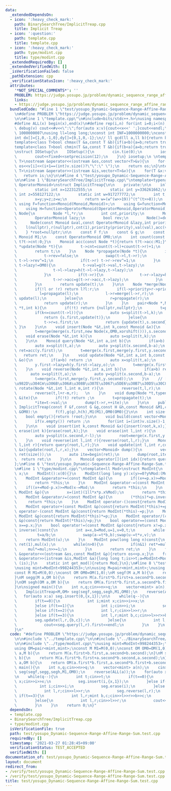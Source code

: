 ```yaml
---
data:
  _extendedDependsOn:
  - icon: ':heavy_check_mark:'
    path: BinarySearchTree/ImplicitTreap.cpp
    title: Implicit Treap
  - icon: ':question:'
    path: template.cpp
    title: template.cpp
  - icon: ':heavy_check_mark:'
    path: type/modint.cpp
    title: type/modint.cpp
  _extendedRequiredBy: []
  _extendedVerifiedWith: []
  _isVerificationFailed: false
  _pathExtension: cpp
  _verificationStatusIcon: ':heavy_check_mark:'
  attributes:
    '*NOT_SPECIAL_COMMENTS*': ''
    PROBLEM: https://judge.yosupo.jp/problem/dynamic_sequence_range_affine_range_sum
    links:
    - https://judge.yosupo.jp/problem/dynamic_sequence_range_affine_range_sum
  bundledCode: "#line 1 \"test/yosupo_Dynamic-Sequence-Range-Affine-Range-Sum.test.cpp\"\
    \n#define PROBLEM \"https://judge.yosupo.jp/problem/dynamic_sequence_range_affine_range_sum\"\
    \n\n#line 1 \"template.cpp\"\n#include<bits/stdc++.h>\nusing namespace std;\n\
    #define ALL(x) begin(x),end(x)\n#define rep(i,n) for(int i=0;i<(n);i++)\n#define\
    \ debug(v) cout<<#v<<\":\";for(auto x:v){cout<<x<<' ';}cout<<endl;\n#define mod\
    \ 1000000007\nusing ll=long long;\nconst int INF=1000000000;\nconst ll LINF=1001002003004005006ll;\n\
    int dx[]={1,0,-1,0},dy[]={0,1,0,-1};\n// ll gcd(ll a,ll b){return b?gcd(b,a%b):a;}\n\
    template<class T>bool chmax(T &a,const T &b){if(a<b){a=b;return true;}return false;}\n\
    template<class T>bool chmin(T &a,const T &b){if(b<a){a=b;return true;}return false;}\n\
    \nstruct IOSetup{\n    IOSetup(){\n        cin.tie(0);\n        ios::sync_with_stdio(0);\n\
    \        cout<<fixed<<setprecision(12);\n    }\n} iosetup;\n \ntemplate<typename\
    \ T>\nostream &operator<<(ostream &os,const vector<T>&v){\n    for(int i=0;i<(int)v.size();i++)\
    \ os<<v[i]<<(i+1==(int)v.size()?\"\":\" \");\n    return os;\n}\ntemplate<typename\
    \ T>\nistream &operator>>(istream &is,vector<T>&v){\n    for(T &x:v)is>>x;\n \
    \   return is;\n}\n\n#line 4 \"test/yosupo_Dynamic-Sequence-Range-Affine-Range-Sum.test.cpp\"\
    \n\n#line 1 \"BinarySearchTree/ImplicitTreap.cpp\"\ntemplate<typename Monoid,typename\
    \ OperatorMonoid>\nstruct ImplicitTreap{\n\n    private:\n\n    inline int xorshift(){\n\
    \        static int x=122312555;\n        static int y=336261662;\n        static\
    \ int z=558127122;\n        static int w=917277772;\n        int t;\n        t=x^(x<<11);\n\
    \        x=y;y=z;z=w;\n        return w=(w^(w>>19))^(t^(t>>8));\n    }\n\n   \
    \ using F=function<Monoid(Monoid,Monoid)>;\n    using G=function<Monoid(Monoid,OperatorMonoid)>;\n\
    \    using H=function<OperatorMonoid(OperatorMonoid,OperatorMonoid)>;\n\n    struct\
    \ Node{\n        Node *l,*r;\n        int cnt,priority;\n        Monoid val,acc;\n\
    \        OperatorMonoid lazy;\n        bool rev;\n        Node()=default;\n  \
    \      Node(const Monoid &val,const OperatorMonoid &lazy,int priority):\n    \
    \    l(nullptr),r(nullptr),cnt(1),priority(priority),val(val),acc(val),lazy(lazy),rev(false){}\n\
    \    } *root=nullptr;\n\n    const F f;\n    const G g;\n    const H h;\n    const\
    \ Monoid M1;\n    const OperatorMonoid OM0;\n\n    int count(const Node *t){return\
    \ t?t->cnt:0;}\n    Monoid acc(const Node *t){return t?t->acc:M1;}\n\n    Node\
    \ *update(Node *t){\n        t->cnt=count(t->l)+count(t->r)+1;\n        t->acc=f(f(acc(t->l),t->val),acc(t->r));\n\
    \        return t;\n    }\n    Node *propagate(Node *t){\n        if(t and t->rev){\n\
    \            t->rev=false;\n            swap(t->l,t->r);\n            if(t->l)\
    \ t->l->rev^=1;\n            if(t->r) t->r->rev^=1;\n        }\n        if(t and\
    \ t->lazy!=OM0){\n            t->val=g(t->val,t->lazy);\n            if(t->l){\n\
    \                t->l->lazy=h(t->l->lazy,t->lazy);\n                t->l->acc=g(t->l->acc,t->lazy);\n\
    \            }\n            if(t->r){\n                t->r->lazy=h(t->r->lazy,t->lazy);\n\
    \                t->r->acc=g(t->r->acc,t->lazy);\n            }\n            t->lazy=OM0;\n\
    \        }\n        return update(t);\n    }\n\n    Node *merge(Node *l,Node *r){\n\
    \        if(!l or !r) return l?l:r;\n        if(l->priority>r->priority){\n  \
    \          l=propagate(l);\n            l->r=merge(l->r,r);\n            return\
    \ update(l);\n        }else{\n            r=propagate(r);\n            r->l=merge(l,r->l);\n\
    \            return update(r);\n        }\n    }\n    pair<Node *,Node *> split(Node\
    \ *t,int k){\n        if(!t) return {nullptr,nullptr};\n        t=propagate(t);\n\
    \        if(k<=count(t->l)){\n            auto s=split(t->l,k);\n            t->l=s.second;\n\
    \            return {s.first,update(t)};\n        }else{\n            auto s=split(t->r,k-count(t->l)-1);\n\
    \            t->r=s.first;\n            return {update(t),s.second};\n       \
    \ }\n    }\n\n    void insert(Node *&t,int k,const Monoid &x){\n        auto s=split(t,k);\n\
    \        t=merge(merge(s.first,new Node(x,OM0,xorshift())),s.second);\n    }\n\
    \    void erase(Node *&t,int k){\n        auto s=split(t,k);\n        t=merge(s.first,split(s.second,1).second);\n\
    \    }\n\n    Monoid query(Node *&t,int a,int b){\n        if(a>b) return M1;\n\
    \        auto x=split(t,a);\n        auto y=split(x.second,b-a);\n        auto\
    \ ret=acc(y.first);\n        t=merge(x.first,merge(y.first,y.second));\n     \
    \   return ret;\n    }\n    void update(Node *&t,int a,int b,const OperatorMonoid\
    \ &o){\n        if(a>b) return ;\n        auto x=split(t,a);\n        auto y=split(x.second,b-a);\n\
    \        y.first->lazy=h(y.first->lazy,o);\n        t=merge(x.first,merge(propagate(y.first),y.second));\n\
    \    }\n    void reverse(Node *&t,int a,int b){\n        if(a>b) return ;\n  \
    \      auto x=split(t,a);\n        auto y=split(x.second,b-a);\n        y.first->rev^=1;\n\
    \        t=merge(x.first,merge(y.first,y.second));\n    }\n    // [l,r)\u306E\u5148\
    \u982D\u304Cm\u306B\u306A\u308B\u307E\u3067\u5DE6\u30B7\u30D5\u30C8\n    void\
    \ rotate(Node *&t,int l,int m,int r){\n        reverse(t,l,r);\n        reverse(t,l,l+r-m);\n\
    \        reverse(t,l+r-m,r);   \n    }\n    void dump(Node *t,typename vector<Monoid>::iterator\
    \ &ite){\n        if(!t) return ;\n        t=propagate(t);\n        dump(t->l,ite);\n\
    \        *ite=t->val;\n        dump(t->r,++ite);\n    }\n\n    public:\n\n   \
    \ ImplicitTreap(const F &f,const G &g,const H &h,const Monoid &M1,const OperatorMonoid\
    \ &OM0):\n        f(f),g(g),h(h),M1(M1),OM0(OM0){}\n\n    int size(){return count(root);}\n\
    \    bool empty(){return !root;}\n\n    void build(const vector<Monoid> &v){\n\
    \        if(v.empty()) return ;\n        for(int i=(int)v.size()-1;i>=0;i--) insert(0,v[i]);\n\
    \    }\n\n    void insert(int k,const Monoid &x){insert(root,k,x);}\n    void\
    \ erase(int k){erase(root,k);}\n    void erase(int l,int r){\n        auto x=split(root,l);\n\
    \        auto y=split(x.second,r-l);\n        root=merge(x.first,y.second);\n\
    \    }\n    void reverse(int l,int r){reverse(root,l,r);}\n    Monoid query(int\
    \ l,int r){return query(root,l,r);}\n    void update(int l,int r,const OperatorMonoid\
    \ &x){update(root,l,r,x);}\n    vector<Monoid> dump(){\n        vector<Monoid>\
    \ ret(size());\n        auto ite=begin(ret);\n        dump(root,ite);\n      \
    \  return ret;\n    }\n\n    Monoid operator[](int idx){return query(idx,idx+1);}\n\
    };\n#line 6 \"test/yosupo_Dynamic-Sequence-Range-Affine-Range-Sum.test.cpp\"\n\
    \n#line 1 \"type/modint.cpp\"\ntemplate<ll Mod>\nstruct ModInt{\n    long long\
    \ x;\n    ModInt():x(0){}\n    ModInt(long long y):x(y>=0?y%Mod:(Mod-(-y)%Mod)%Mod){}\n\
    \    ModInt &operator+=(const ModInt &p){\n        if((x+=p.x)>=Mod) x-=Mod;\n\
    \        return *this;\n    }\n    ModInt &operator-=(const ModInt &p){\n    \
    \    if((x+=Mod-p.x)>=Mod)x-=Mod;\n        return *this;\n    }\n    ModInt &operator*=(const\
    \ ModInt &p){\n        x=(int)(1ll*x*p.x%Mod);\n        return *this;\n    }\n\
    \    ModInt &operator/=(const ModInt &p){\n        (*this)*=p.inverse();\n   \
    \     return *this;\n    }\n    ModInt operator-()const{return ModInt(-x);}\n\
    \    ModInt operator+(const ModInt &p)const{return ModInt(*this)+=p;}\n    ModInt\
    \ operator-(const ModInt &p)const{return ModInt(*this)-=p;}\n    ModInt operator*(const\
    \ ModInt &p)const{return ModInt(*this)*=p;}\n    ModInt operator/(const ModInt\
    \ &p)const{return ModInt(*this)/=p;}\n    bool operator==(const ModInt &p)const{return\
    \ x==p.x;}\n    bool operator!=(const ModInt &p)const{return x!=p.x;}\n    ModInt\
    \ inverse()const{\n        int a=x,b=Mod,u=1,v=0,t;\n        while(b>0){\n   \
    \         t=a/b;\n            swap(a-=t*b,b);swap(u-=t*v,v);\n        }\n    \
    \    return ModInt(u);\n    }\n    ModInt pow(long long n)const{\n        ModInt\
    \ ret(1),mul(x);\n        while(n>0){\n            if(n&1) ret*=mul;\n       \
    \     mul*=mul;n>>=1;\n        }\n        return ret;\n    }\n    friend ostream\
    \ &operator<<(ostream &os,const ModInt &p){return os<<p.x;}\n    friend istream\
    \ &operator>>(istream &is,ModInt &a){long long t;is>>t;a=ModInt<Mod>(t);return\
    \ (is);}\n    static int get_mod(){return Mod;}\n};\n#line 8 \"test/yosupo_Dynamic-Sequence-Range-Affine-Range-Sum.test.cpp\"\
    \nusing mint=ModInt<998244353>;\n\nusing M=pair<mint,mint>;\nusing OM=pair<mint,mint>;\n\
    const M M1=M(0,0);\nconst OM OM0=OM(1,0);\nM segf(M a,M b){\n    return M(a.first+b.first,a.second+b.second);\n\
    }\nM segg(M a,OM b){\n    return M(a.first*b.first+a.second*b.second,a.second);\n\
    }\nOM segh(OM a,OM b){\n    return OM(a.first*b.first,a.second*b.first+b.second);\n\
    }\n\nsigned main(){\n    int n,q;cin>>n>>q;\n    vector<mint> a(n);\n    cin>>a;\n\
    \    ImplicitTreap<M,OM> seg(segf,segg,segh,M1,OM0);\n    reverse(ALL(a));\n \
    \   for(auto x:a) seg.insert(0,{x,1});\n\n    while(q--){\n        int t;cin>>t;\n\
    \        if(t==0){\n            int i;mint x;cin>>i>>x;\n            seg.insert(i,{x,1});\n\
    \        }else if(t==1){\n            int i;cin>>i;\n            seg.erase(i);\n\
    \        }else if(t==2){\n            int l,r;cin>>l>>r;\n            seg.reverse(l,r);\n\
    \        }else if(t==3){\n            int l,r;mint b,c;cin>>l>>r>>b>>c;\n    \
    \        seg.update(l,r,{b,c});\n        }else{\n            int l,r;cin>>l>>r;\n\
    \            cout<<seg.query(l,r).first<<endl;\n        }\n    }\n    return 0;\n\
    }\n"
  code: "#define PROBLEM \"https://judge.yosupo.jp/problem/dynamic_sequence_range_affine_range_sum\"\
    \n\n#include \"../template.cpp\"\n\n#include \"../BinarySearchTree/ImplicitTreap.cpp\"\
    \n\n#include \"../type/modint.cpp\"\nusing mint=ModInt<998244353>;\n\nusing M=pair<mint,mint>;\n\
    using OM=pair<mint,mint>;\nconst M M1=M(0,0);\nconst OM OM0=OM(1,0);\nM segf(M\
    \ a,M b){\n    return M(a.first+b.first,a.second+b.second);\n}\nM segg(M a,OM\
    \ b){\n    return M(a.first*b.first+a.second*b.second,a.second);\n}\nOM segh(OM\
    \ a,OM b){\n    return OM(a.first*b.first,a.second*b.first+b.second);\n}\n\nsigned\
    \ main(){\n    int n,q;cin>>n>>q;\n    vector<mint> a(n);\n    cin>>a;\n    ImplicitTreap<M,OM>\
    \ seg(segf,segg,segh,M1,OM0);\n    reverse(ALL(a));\n    for(auto x:a) seg.insert(0,{x,1});\n\
    \n    while(q--){\n        int t;cin>>t;\n        if(t==0){\n            int i;mint\
    \ x;cin>>i>>x;\n            seg.insert(i,{x,1});\n        }else if(t==1){\n  \
    \          int i;cin>>i;\n            seg.erase(i);\n        }else if(t==2){\n\
    \            int l,r;cin>>l>>r;\n            seg.reverse(l,r);\n        }else\
    \ if(t==3){\n            int l,r;mint b,c;cin>>l>>r>>b>>c;\n            seg.update(l,r,{b,c});\n\
    \        }else{\n            int l,r;cin>>l>>r;\n            cout<<seg.query(l,r).first<<endl;\n\
    \        }\n    }\n    return 0;\n}"
  dependsOn:
  - template.cpp
  - BinarySearchTree/ImplicitTreap.cpp
  - type/modint.cpp
  isVerificationFile: true
  path: test/yosupo_Dynamic-Sequence-Range-Affine-Range-Sum.test.cpp
  requiredBy: []
  timestamp: '2021-03-27 01:28:45+09:00'
  verificationStatus: TEST_ACCEPTED
  verifiedWith: []
documentation_of: test/yosupo_Dynamic-Sequence-Range-Affine-Range-Sum.test.cpp
layout: document
redirect_from:
- /verify/test/yosupo_Dynamic-Sequence-Range-Affine-Range-Sum.test.cpp
- /verify/test/yosupo_Dynamic-Sequence-Range-Affine-Range-Sum.test.cpp.html
title: test/yosupo_Dynamic-Sequence-Range-Affine-Range-Sum.test.cpp
---
```

